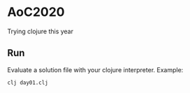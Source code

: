 # AoC2020

Trying clojure this year

## Run

Evaluate a solution file with your clojure interpreter. Example:

    clj day01.clj
